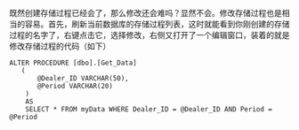既然创建存储过程已经会了，那么修改还会难吗？显然不会。修改存储过程也是相当的容易。首先，刷新当前数据库的存储过程列表，这时就能看到你刚创建的存储过程的名字了，右键点击它，选择修改，右侧又打开了一个编辑窗口，装着的就是修改存储过程的代码（如下）

```
ALTER PROCEDURE [dbo].[Get_Data]    
   (    
       @Dealer_ID VARCHAR(50),
       @Period VARCHAR(20)
    )    
    AS    
    SELECT * FROM myData WHERE Dealer_ID = @Dealer_ID AND Period = @Period
```



